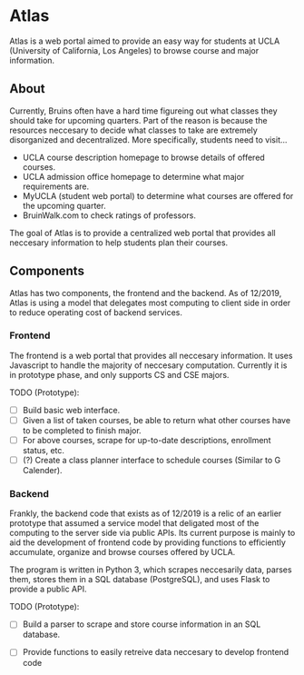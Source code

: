 # Atlas
Atlas is a web portal aimed to provide an easy way for students at UCLA (University of California, Los Angeles) to browse course and major information. 

## About
Currently, Bruins often have a hard time figureing out what classes they should take for upcoming quarters. Part of the reason is because the resources neccesary to decide what classes to take are extremely disorganized and decentralized. More specifically, students need to visit...

* UCLA course description homepage to browse details of offered courses.
* UCLA admission office homepage to determine what major requirements are.
* MyUCLA (student web portal) to determine what courses are offered for the upcoming quarter.
* BruinWalk.com to check ratings of professors.

The goal of Atlas is to provide a centralized web portal that provides all neccesary information to help students plan their courses.
  
## Components
Atlas has two components, the frontend and the backend. As of 12/2019, Atlas is using a model that delegates most computing to client side in order to reduce operating cost of backend services.


### Frontend

The frontend is a web portal that provides all neccesary information. It uses Javascript to handle the majority of neccesary computation. Currently it is in prototype phase, and only supports CS and CSE majors. 

TODO (Prototype):

- [ ] Build basic web interface.
- [ ] Given a list of taken courses, be able to return what other courses have to be completed to finish major.
- [ ] For above courses, scrape for up-to-date descriptions, enrollment status, etc.
- [ ] (?) Create a class planner interface to schedule courses (Similar to G Calender).

### Backend

Frankly, the backend code that exists as of 12/2019 is a relic of an earlier prototype that assumed a service model that deligated most of the computing to the server side via public APIs. Its current purpose is mainly to aid the development of frontend code by providing functions to efficiently accumulate, organize and browse courses offered by UCLA. 

The program is written in Python 3, which scrapes neccesarily data, parses them, stores them in a SQL database (PostgreSQL), and uses Flask to provide a public API.  

TODO (Prototype):

- [ ] Build a parser to scrape and store course information in an SQL database.
- [ ] Provide functions to easily retreive data neccesary to develop frontend code

